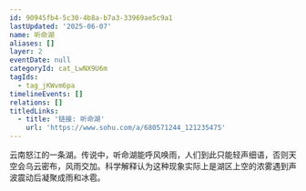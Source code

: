 ```yaml
---
id: 90945fb4-5c30-4b8a-b7a3-33969ae5c9a1
lastUpdated: '2025-06-07'
name: 听命湖
aliases: []
layer: 2
eventDate: null
categoryId: cat_LwNX9U6m
tagIds:
  - tag_jKWvm6pa
timelineEvents: []
relations: []
titledLinks:
  - title: '链接: 听命湖'
    url: 'https://www.sohu.com/a/680571244_121235475'
---
```

云南怒江的一条湖。传说中，听命湖能呼风唤雨，人们到此只能轻声细语，否则天空会乌云密布，风雨交加。科学解释认为这种现象实际上是湖区上空的浓雾遇到声波震动后凝聚成雨和冰雹。
